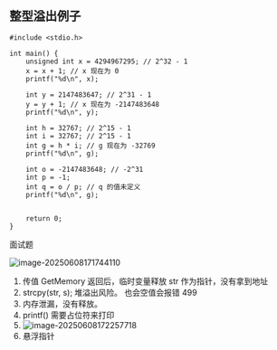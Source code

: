 ## 整型溢出例子
```
#include <stdio.h>

int main() {
    unsigned int x = 4294967295; // 2^32 - 1
    x = x + 1; // x 现在为 0
    printf("%d\n", x);

    int y = 2147483647; // 2^31 - 1
    y = y + 1; // x 现在为 -2147483648
    printf("%d\n", y);

    int h = 32767; // 2^15 - 1
    int i = 32767; // 2^15 - 1
    int g = h * i; // g 现在为 -32769
    printf("%d\n", g);

    int o = -2147483648; // -2^31
    int p = -1;
    int q = o / p; // q 的值未定义
    printf("%d\n", g);


    return 0;
}
```



面试题

![image-20250608171744110](D:\Workspace\Golang\learning-record\C语言\常见错误CODE\assets\image-20250608171744110.png)

1. 传值 GetMemory 返回后，临时变量释放 str 作为指针，没有拿到地址  
2. strcpy(str, s); 堆溢出风险。 也会空值会报错 499 
3. 内存泄漏，没有释放。
4. printf() 需要占位符来打印
5. ![image-20250608172257718](D:\Workspace\Golang\learning-record\C语言\常见错误CODE\assets\image-20250608172257718.png)
6. 悬浮指针 